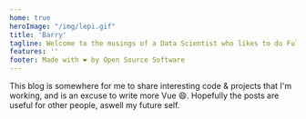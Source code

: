 ```yaml
---
home: true
heroImage: "/img/lepi.gif"
title: 'Barry'
tagline: Welcome to the musings of a Data Scientist who likes to do Full Stack Dev
features: ''
footer: Made with ❤️ by Open Source Software
---
```



This blog is somewhere for me to share interesting code & projects that I'm working, and is an excuse to write more Vue :smile:. Hopefully the posts are useful for other people, aswell my future self.

<posts-list-component />

<quotes-component />
